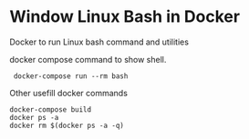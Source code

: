 # Window Linux Bash in Docker
Docker to run Linux bash command and utilities

docker compose command to show shell.
```
 docker-compose run --rm bash
```


Other usefill docker commands
```
docker-compose build
docker ps -a 
docker rm $(docker ps -a -q)
```
